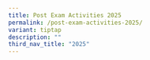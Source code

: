 ```yaml
---
title: Post Exam Activities 2025
permalink: /post-exam-activities-2025/
variant: tiptap
description: ""
third_nav_title: "2025"
---
```

